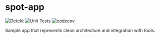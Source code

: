 # spot-app

![Detekt](https://github.com/efrenospino/spot-app/actions/workflows/detekt.yml/badge.svg)
![Unit Tests](https://github.com/efrenospino/spot-app/actions/workflows/test.yml/badge.svg)
[![codecov](https://codecov.io/gh/efrenospino/spot-app/branch/main/graph/badge.svg?token=SNPZSZETRH)](https://codecov.io/gh/efrenospino/spot-app)

Sample app that represents clean architecture and integration with tools.
